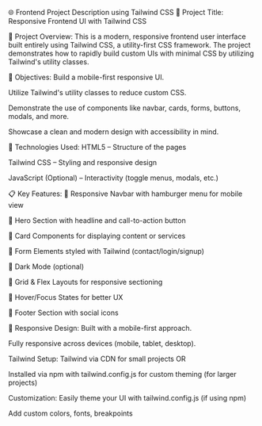 🌐 Frontend Project Description using Tailwind CSS
🧾 Project Title:
Responsive Frontend UI with Tailwind CSS

📌 Project Overview:
This is a modern, responsive frontend user interface built entirely using Tailwind CSS, a utility-first CSS framework. The project demonstrates how to rapidly build custom UIs with minimal CSS by utilizing Tailwind's utility classes.

🎯 Objectives:
Build a mobile-first responsive UI.

Utilize Tailwind's utility classes to reduce custom CSS.

Demonstrate the use of components like navbar, cards, forms, buttons, modals, and more.

Showcase a clean and modern design with accessibility in mind.

🧱 Technologies Used:
HTML5 – Structure of the pages

Tailwind CSS – Styling and responsive design

JavaScript (Optional) – Interactivity (toggle menus, modals, etc.)

📋 Key Features:
🔹 Responsive Navbar with hamburger menu for mobile view

🔹 Hero Section with headline and call-to-action button

🔹 Card Components for displaying content or services

🔹 Form Elements styled with Tailwind (contact/login/signup)

🔹 Dark Mode (optional)

🔹 Grid & Flex Layouts for responsive sectioning

🔹 Hover/Focus States for better UX

🔹 Footer Section with social icons

📱 Responsive Design:
Built with a mobile-first approach.

Fully responsive across devices (mobile, tablet, desktop).

Tailwind Setup:
Tailwind via CDN for small projects
OR

Installed via npm with tailwind.config.js for custom theming (for larger projects)


Customization:
Easily theme your UI with tailwind.config.js (if using npm)

Add custom colors, fonts, breakpoints
